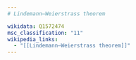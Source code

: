 ```yaml
---
# Lindemann–Weierstrass theorem

wikidata: Q1572474
msc_classification: "11"
wikipedia_links:
  - "[[Lindemann–Weierstrass theorem]]"
---
```

